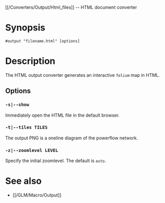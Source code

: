 [[/Converters/Output/Html_files]] -- HTML document converter

# Synopsis

~~~
#output "filename.html" [options]
~~~

# Description

The HTML output converter generates an interactive `folium` map in HTML.

## Options

### `-s|--show` 

Immediately open the HTML file in the default browser.

### `-t|--tiles TILES`

The output PNG is a oneline diagram of the powerflow network.

### `-z|--zoomlevel LEVEL`

Specify the initial zoomlevel. The default is `auto`.

# See also

* [[/GLM/Macro/Output]]
